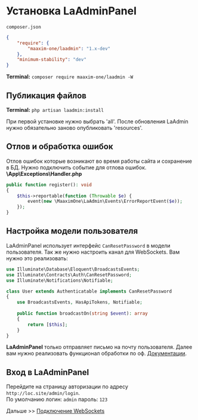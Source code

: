 # Установка LaAdminPanel

`composer.json`

```json
{
    "require": {
        "maaxim-one/laadmin": "1.x-dev"
    },
    "minimum-stability": "dev"
}
```

**Terminal:** `composer require maaxim-one/laadmin -W`

## Публикация файлов

**Terminal:** `php artisan laadmin:install`

При первой установке нужно выбрать 'all'. После обновления LaAdmin
нужно обязательно заново опубликовать 'resources'.

## Отлов и обработка ошибок

Отлов ошибок которые возникают во время работы сайта и сохранение в БД.
Нужно подключить событие для отлова ошибок.
**\App\Exceptions\Handler.php**

```php
public function register(): void
{
    $this->reportable(function (Throwable $e) {
        event(new \MaaximOne\LaAdmin\Events\ErrorReportEvent($e));
    });
}
```

## Настройка модели пользователя

LaAdminPanel использует интерфейс `CanResetPassword` в модели пользователя.
Так же нужно настроить канал для WebSockets.
Вам нужно это реализовать:

```php
use Illuminate\Database\Eloquent\BroadcastsEvents;
use Illuminate\Contracts\Auth\CanResetPassword;
use Illuminate\Notifications\Notifiable;

class User extends Authenticatable implements CanResetPassword
{
    use BroadcastsEvents, HasApiTokens, Notifiable;
    
    public function broadcastOn(string $event): array
    {
        return [$this];
    }
}
```

**LaAdminPanel** только отправляет письмо на почту пользователя.
Далее вам нужно реализовать функционал обработки по
оф. [Документации](https://laravel.com/docs/10.x/passwords#resetting-the-password).

## Вход в LaAdminPanel

Перейдите на страницу авторизации по адресу `http://loc.site/admin/login`.
<br>
По умолчанию логин: `admin` пароль: `123`

Дальше >> [Подключение WebSockets](WebSockets.md)
